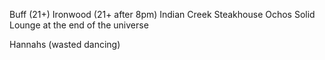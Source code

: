 Buff (21+)
Ironwood (21+ after 8pm)
Indian Creek Steakhouse
Ochos
Solid
Lounge at the end of the universe

Hannahs (wasted dancing)
